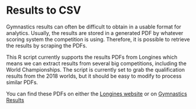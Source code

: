 # Results to CSV
Gymnastics results can often be difficult to obtain in a usable format for analytics. Usually, the results are stored in a generated PDF by whatever scoring system the competition is using. Therefore, it is possible to retrieve the results by scraping the PDFs.

This R script currently supports the results PDFs from Longines which means we can extract results from several big competitions, including the World Championships. The script is currently set to grab the qualification results from the 2018 worlds, but it should be easy to modify to process similar PDFs.

You can find these PDFs on either the [Longines website](http://www.longinestiming.com/#!/gymnastics/) or on [Gymnastics Results](https://www.gymnasticsresults.com/index.html)
